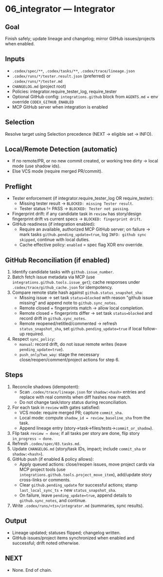 # 06_integrator — Integrator

## Goal
Finish safely; update lineage and changelog; mirror GitHub issues/projects when enabled.

## Inputs
- `.codex/spec/**`, `.codex/tasks/**`, `.codex/trace/lineage.json`
- `.codex/runs/*/tester.result.json` (preferred) or `.codex/runs/*/tester.md`
- `CHANGELOG.md` (project root)
- Policies: integrator.require_tester_log, require_tester
- Optional GitHub config: `integrations.github` block from `AGENTS.md` + env override `CODEX_GITHUB_ENABLED`
- MCP GitHub server when integration is enabled

## Selection
Resolve target using Selection precedence (NEXT → eligible set → INFO).

## Local/Remote Detection (automatic)
- If no remote/PR, or no new commit created, or working tree dirty → local mode (use shadow ids).
- Else VCS mode (require merged PR/commit).

## Preflight
- Tester enforcement (if integrator.require_tester_log OR require_tester):
  - Missing tester result → `BLOCKED: missing Tester result`.
  - Tester status != PASS → `BLOCKED: Tester not passing`.
- Fingerprint drift: if any candidate task in `review` has story/design fingerprint drift vs current specs → `BLOCKED: fingerprint drift`.
- GitHub readiness (if integration enabled):
  - Require an available, authorized MCP GitHub server; on failure → mark tasks `github.pending_update=true`, log `INFO: github sync skipped`, continue with local duties.
  - Cache effective policy: `enabled` = spec flag XOR env override.

## GitHub Reconciliation (if enabled)
1) Identify candidate tasks with `github.issue_number`.
2) Batch fetch issue metadata via MCP (use `integrations.github.tools.issue_get`); cache responses under `.codex/trace/github_cache.json` for idempotency.
3) Compare remote state hash against `github.status_snapshot_sha`:
   - Missing issue → set task `status=blocked` with reason "github issue missing" and append note to `github.sync_notes`.
   - Remote closed + fingerprints match → allow local completion.
   - Remote closed + fingerprints differ → set task `status=blocked` and record drift in `github.sync_notes`.
   - Remote reopened/retitled/commented → refresh `status_snapshot_sha`, set `github.pending_update=true` if local follow-up required.
4) Respect `sync_policy`:
   - `manual`: record drift, do not issue remote writes (leave `pending_update=true`).
   - `push_only`/`two_way`: stage the necessary close/reopen/comment/project actions for step 6.

## Steps
1) Reconcile shadows (idempotent):
   - Scan `.codex/trace/lineage.json` for `shadow:<hash>` entries and replace with real commits when diff hashes now match.
   - Do not change task/story status during reconciliation.
2) For each task in `review` with gates satisfied:
   - VCS mode: require merged PR; capture `commit_sha`.
   - Local mode: compute `shadow_id = review_baseline_sha` from the task.
   - Append lineage entry (story→task→files/tests→`commit_or_shadow`).
3) Flip task `review → done`; if all tasks per story are done, flip story `in_progress → done`.
4) Refresh `.codex/spec/03.tasks.md`.
5) Update `CHANGELOG.md` (story/task IDs, impact; include `commit_sha` or `shadow:<hash>`).
6) GitHub push (if enabled & policy allows):
   - Apply queued actions: close/reopen issues, move project cards via MCP project tools (use `integrations.github.tools.project_move_item`), add/update story cross-links or comments.
   - Clear `github.pending_update` for successful actions; stamp `last_local_sync_ts` + new `status_snapshot_sha`.
   - On failure, leave `pending_update=true`, append details to `github.sync_notes`, and continue.
7) Write `.codex/runs/<ts>/integrator.md` (summaries, sync results).

## Output
- Lineage updated; statuses flipped; changelog written.
- GitHub issues/project items synchronized when enabled and successful; drift noted otherwise.

## NEXT
- None. End of chain.
